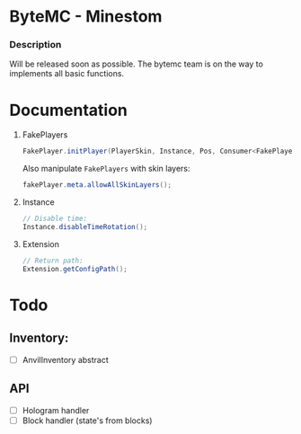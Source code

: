 # ByteMC - Minestom

### Description
Will be released soon as possible. The bytemc team is on the way to implements all basic functions.


# Documentation
1. FakePlayers
    ```java
    FakePlayer.initPlayer(PlayerSkin, Instance, Pos, Consumer<FakePlayer>);
    ```
    Also manipulate `FakePlayers` with skin layers:
    ```java
    fakePlayer.meta.allowAllSkinLayers(); 
    ```
2. Instance
    ```java
    // Disable time:
    Instance.disableTimeRotation();
    ```
3. Extension
    ```java
   // Return path:
   Extension.getConfigPath();
    ```

# Todo
## Inventory:
- [ ] AnvilInventory abstract
## API
- [ ] Hologram handler
- [ ] Block handler (state's from blocks)